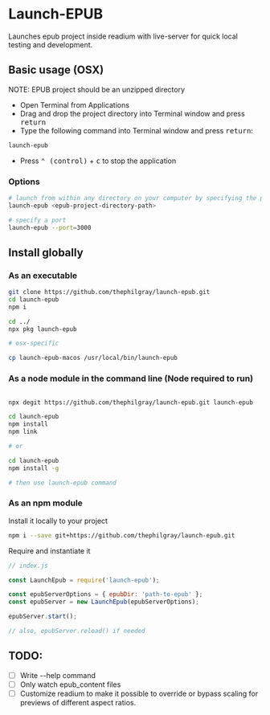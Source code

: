 # Launch-EPUB

Launches epub project inside readium with live-server for quick local testing and development.

## Basic usage (OSX)

NOTE: EPUB project should be an unzipped directory

- Open Terminal from Applications
- Drag and drop the project directory into Terminal window and press <kbd>return</kbd>
- Type the following command into Terminal window and press <kbd>return</kbd>:

```bash
launch-epub
```

- Press <kbd>⌃ (control)</kbd> + <kbd>c</kbd> to stop the application

### Options

```bash
# launch from within any directory on your computer by specifying the project directory path
launch-epub <epub-project-directory-path>

# specify a port
launch-epub --port=3000
```

## Install globally

### As an executable

```bash
git clone https://github.com/thephilgray/launch-epub.git
cd launch-epub
npm i

cd ../
npx pkg launch-epub

# osx-specific

cp launch-epub-macos /usr/local/bin/launch-epub

```

### As a node module in the command line (Node required to run)

```bash

npx degit https://github.com/thephilgray/launch-epub.git launch-epub

cd launch-epub
npm install
npm link

# or

cd launch-epub
npm install -g

# then use launch-epub command

```

### As an npm module

Install it locally to your project

```bash
npm i --save git+https://github.com/thephilgray/launch-epub.git
```

Require and instantiate it

```js
// index.js

const LaunchEpub = require('launch-epub');

const epubServerOptions = { epubDir: 'path-to-epub' };
const epubServer = new LaunchEpub(epubServerOptions);

epubServer.start();

// also, epubServer.reload() if needed
```

## TODO:

- [ ] Write --help command
- [ ] Only watch epub_content files
- [ ] Customize readium to make it possible to override or bypass scaling for previews of different aspect ratios.
